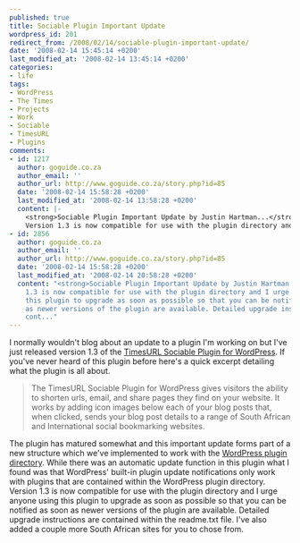 ```yaml
---
published: true
title: Sociable Plugin Important Update
wordpress_id: 201
redirect_from: /2008/02/14/sociable-plugin-important-update/
date: '2008-02-14 15:45:14 +0200'
last_modified_at: '2008-02-14 13:45:14 +0200'
categories:
- life
tags:
- WordPress
- The Times
- Projects
- Work
- Sociable
- TimesURL
- Plugins
comments:
- id: 1217
  author: goguide.co.za
  author_email: ''
  author_url: http://www.goguide.co.za/story.php?id=85
  date: '2008-02-14 15:58:28 +0200'
  last_modified_at: '2008-02-14 13:58:28 +0200'
  content: |-
    <strong>Sociable Plugin Important Update by Justin Hartman...</strong>
    Version 1.3 is now compatible for use with the plugin directory and I urge anyone using this plugin to upgrade as soon as possible so that you can be notified as soon as newer versions of the plugin are available. Detailed upgrade instructions are cont...
- id: 2856
  author: goguide.co.za
  author_email: ''
  author_url: http://www.goguide.co.za/story.php?id=85
  date: '2008-02-14 15:58:28 +0200'
  last_modified_at: '2008-02-14 20:58:28 +0200'
  content: "<strong>Sociable Plugin Important Update by Justin Hartman...</strong><br><br>Version
    1.3 is now compatible for use with the plugin directory and I urge anyone using
    this plugin to upgrade as soon as possible so that you can be notified as soon
    as newer versions of the plugin are available. Detailed upgrade instructions are
    cont..."
---
```

I normally wouldn't blog about an update to a plugin I'm working on but I've just released version 1.3 of the <a href="http://timesurl.at/plugins/sociable.php">TimesURL Sociable Plugin for WordPress</a>.
If you've never heard of this plugin before here's a quick excerpt detailing what the plugin is all about.
<blockquote>The TimesURL Sociable Plugin for WordPress gives visitors the ability to shorten urls, email, and share pages they find on your website. It works by adding icon images below each of your blog posts that, when clicked, sends your blog post details to a range of South African and International social bookmarking websites.
</blockquote>
The plugin has matured somewhat and this important update forms part of a new structure which we've implemented to work with the <a href="http://wordpress.org/extend/plugins/">WordPress plugin directory</a>.
While there was an automatic update function in this plugin what I found was that WordPress' built-in plugin update notifications only work with plugins that are contained within the WordPress plugin directory.
Version 1.3 is now compatible for use with the plugin directory and I urge anyone using this plugin to upgrade as soon as possible so that you can be notified as soon as newer versions of the plugin are available. Detailed upgrade instructions are contained within the readme.txt file.
I've also added a couple more South African sites for you to chose from.
